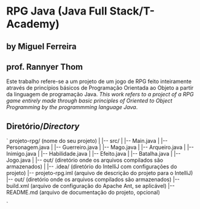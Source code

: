 # RPG Java (Java Full Stack/T-Academy)
## by Miguel Ferreira
## prof. Rannyer Thom

Este trabalho refere-se a um projeto de um jogo de RPG feito inteiramente através de princípios básicos de Programação Orientada ao Objeto a partir da linguagem de programação Java.
*This work refers to a project of a RPG game entirely made through basic principles of Oriented to Object Programming by the programmming language Java*.

## Diretório/*Directory*
`
projeto-rpg/   (nome do seu projeto)
|
|-- src/
|   |-- Main.java
|   |-- Personagem.java
|   |-- Guerreiro.java
|   |-- Mago.java
|   |-- Arqueiro.java
|   |-- Inimigo.java
|   |-- Habilidade.java
|   |-- Efeito.java
|   |-- Batalha.java
|   |-- Jogo.java
|
|-- out/   (diretório onde os arquivos compilados são armazenados)
|
|-- .idea/   (diretório do IntelliJ com configurações do projeto)
|-- projeto-rpg.iml   (arquivo de descrição do projeto para o IntelliJ)
|-- out/   (diretório onde os arquivos compilados são armazenados)
|-- build.xml   (arquivo de configuração do Apache Ant, se aplicável)
|-- README.md   (arquivo de documentação do projeto, opcional)

`
